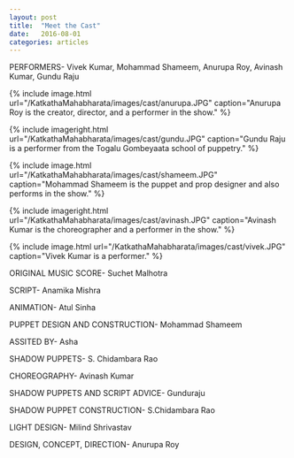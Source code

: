 ```yaml
---
layout: post
title:  "Meet the Cast"
date:   2016-08-01
categories: articles
---
```


PERFORMERS- Vivek Kumar, Mohammad Shameem, Anurupa Roy, Avinash Kumar, Gundu Raju


{% include image.html url="/KatkathaMahabharata/images/cast/anurupa.JPG" caption="Anurupa Roy is the creator, director, and a performer in the show." %}

{% include imageright.html url="/KatkathaMahabharata/images/cast/gundu.JPG" caption="Gundu Raju is a performer from the Togalu Gombeyaata school of puppetry." %}

{% include image.html url="/KatkathaMahabharata/images/cast/shameem.JPG" caption="Mohammad Shameem is the puppet and prop designer and also performs in the show." %}

{% include imageright.html url="/KatkathaMahabharata/images/cast/avinash.JPG" caption="Avinash Kumar is the choreographer and a performer in the show." %}

{% include image.html url="/KatkathaMahabharata/images/cast/vivek.JPG" caption="Vivek Kumar is a performer." %}
<br>

ORIGINAL MUSIC SCORE- Suchet Malhotra


SCRIPT- Anamika Mishra


ANIMATION- Atul Sinha


PUPPET DESIGN AND CONSTRUCTION- Mohammad Shameem


ASSITED BY- Asha


SHADOW PUPPETS- S. Chidambara Rao


CHOREOGRAPHY- Avinash Kumar


SHADOW PUPPETS AND SCRIPT ADVICE- Gunduraju


SHADOW PUPPET CONSTRUCTION- S.Chidambara Rao


LIGHT DESIGN- Milind Shrivastav


DESIGN, CONCEPT, DIRECTION- Anurupa Roy